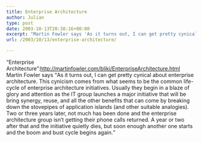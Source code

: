 ```yaml
---
title: Enterprise Architecture
author: Julian
type: post
date: 2003-10-13T20:38:16+00:00
excerpt: "Martin Fowler says 'As it turns out, I can get pretty cynical about enterprise architecture. This cynicism comes from what seems to be the common life-cycle of enterprise architecture initiatives. Usually they begin in a blaze of glory and attention as the IT group launches a major initiative that will be bring synergy, reuse, and all the other benefits that can come by breaking down the stovepipes of application islands (and other suitable analogies). Two or three years later, not much has been done and the enterprise architecture group isn't getting their phone calls returned. A year or two after that and the initiative quietly dies, but soon enough another one starts and the boom and bust cycle begins again.'"
url: /2003/10/13/enterprise-architecture/

---
```

&#8220;Enterprise Architecture&#8221;:http://martinfowler.com/bliki/EnterpriseArchitecture.html Martin Fowler says <q>As it turns out, I can get pretty cynical about enterprise architecture. This cynicism comes from what seems to be the common life-cycle of enterprise architecture initiatives. Usually they begin in a blaze of glory and attention as the IT group launches a major initiative that will be bring synergy, reuse, and all the other benefits that can come by breaking down the stovepipes of application islands (and other suitable analogies). Two or three years later, not much has been done and the enterprise architecture group isn&#8217;t getting their phone calls returned. A year or two after that and the initiative quietly dies, but soon enough another one starts and the boom and bust cycle begins again.</q>